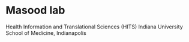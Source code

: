# Masood lab
Health Information and Translational Sciences (HITS) Indiana University School of Medicine, Indianapolis
